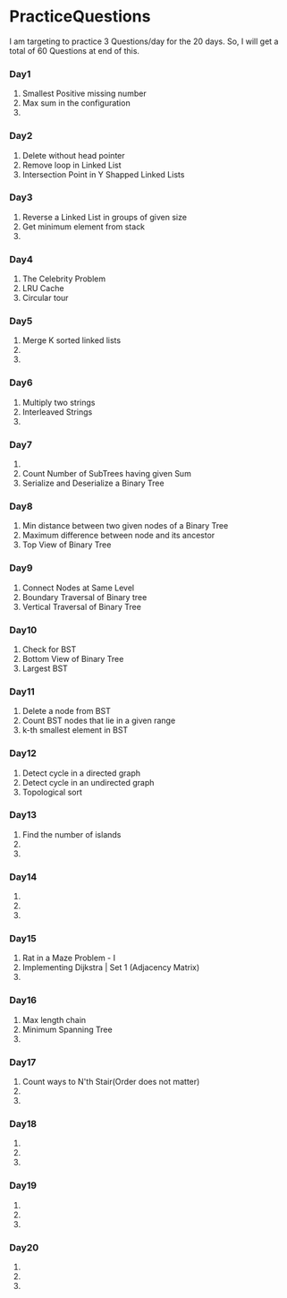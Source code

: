 # PracticeQuestions
I am targeting to practice 3 Questions/day for the 20 days.
So, I will get a total of 60 Questions at end of this.

### Day1
1. Smallest Positive missing number 
2. Max sum in the configuration
3. 
### Day2
1. Delete without head pointer
2. Remove loop in Linked List
3. Intersection Point in Y Shapped Linked Lists
### Day3
1. Reverse a Linked List in groups of given size
2. Get minimum element from stack
3. 
### Day4
1. The Celebrity Problem 
2. LRU Cache 
3. Circular tour
### Day5
1. Merge K sorted linked lists 
2. 
3. 
### Day6
1. Multiply two strings
2. Interleaved Strings 
3. 
### Day7
1. 
2. Count Number of SubTrees having given Sum 
3. Serialize and Deserialize a Binary Tree
### Day8
1. Min distance between two given nodes of a Binary Tree
2. Maximum difference between node and its ancestor
3. Top View of Binary Tree
### Day9
1. Connect Nodes at Same Level 
2. Boundary Traversal of Binary tree
3. Vertical Traversal of Binary Tree
### Day10
1. Check for BST
2. Bottom View of Binary Tree
3. Largest BST 
### Day11
1. Delete a node from BST 
2. Count BST nodes that lie in a given range 
3. k-th smallest element in BST
### Day12
1. Detect cycle in a directed graph 
2. Detect cycle in an undirected graph 
3. Topological sort 
### Day13
1. Find the number of islands 
2. 
3. 
### Day14
1. 
2. 
3. 
### Day15
1. Rat in a Maze Problem - I
2. Implementing Dijkstra | Set 1 (Adjacency Matrix)
3. 
### Day16
1. Max length chain
2. Minimum Spanning Tree
3. 
### Day17
1. Count ways to N'th Stair(Order does not matter)
2. 
3. 
### Day18
1. 
2. 
3. 
### Day19
1. 
2. 
3. 
### Day20
1. 
2. 
3. 

